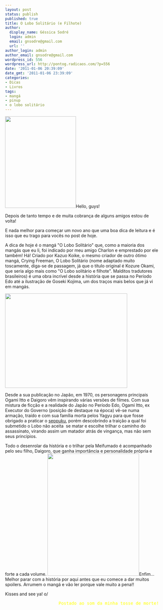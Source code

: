 ```yaml
---
layout: post
status: publish
published: true
title: O Lobo Solitário (e Filhote)
author:
  display_name: Géssica Sodré
  login: admin
  email: gnsodre@gmail.com
  url: ''
author_login: admin
author_email: gnsodre@gmail.com
wordpress_id: 556
wordpress_url: http://pontog.radicaos.com/?p=556
date: '2011-01-06 20:39:09'
date_gmt: '2011-01-06 23:39:09'
categories:
- Dicas
- Livros
tags:
- mangá
- pinup
- o lobo solitário
---
```

<p><a href="http://pontog.radicaos.com/wp-content/uploads/2011/01/PinUp_26.png"><img class="alignright size-medium wp-image-557" title="PinUp_26" src="http://pontog.radicaos.com/wp-content/uploads/2011/01/PinUp_26-232x300.png" alt="" width="232" height="300" /></a>Hello, guys!</p>
<p>Depois de tanto tempo e de muita cobrança de alguns amigos estou de volta!</p>
<p>E nada melhor para começar um novo ano que uma boa dica de leitura e é isso que eu trago para vocês no post de hoje.</p>
<p>A dica de hoje é o mangá "O Lobo Solitário" que, como a maioria dos mangás que eu li, foi indicado por meu amigo Charlon e emprestado por ele também! Há! Criado por Kazuo Koike, o mesmo criador de outro ótimo mangá, Crying Freeman, O Lobo Solitário (nome adaptado muito toscamente, diga-se de passagem, já que o título original é Kozure Okami, que seria algo mais como "O Lobo solitário e filhote". Malditos tradutores brasileiros) é uma obra incrível desde a história que se passa no Período Edo até a ilustração de Goseki Kojima, um dos traços mais belos que já vi em mangás.</p>
<p><a href="http://4.bp.blogspot.com/_sayqSUzffP8/TAJ_Uo6xQBI/AAAAAAAAIIQ/Sf52JNR4mbk/s1600/Lobo+Solit%C3%A1rio+e+Filhote.jpg"><img class="aligncenter" title="Lobo Solitário e Filhote" src="http://4.bp.blogspot.com/_sayqSUzffP8/TAJ_Uo6xQBI/AAAAAAAAIIQ/Sf52JNR4mbk/s1600/Lobo+Solit%C3%A1rio+e+Filhote.jpg" alt="" width="400" height="309" /></a></p>
<p>Desde a sua publicação no Japão, em 1970, os personagens principais Ogami Itto e Daigoro vêm inspirando várias versões de filmes. Com sua mistura de ficção e a realidade do Japão no Período Edo, Ogami Itto, ex Executor do Governo (posição de destaque na época) vê-se numa armação, traído e com sua família morta pelos Yagyu para que fosse obrigado a praticar o <a title="Seppuku" href="http://pt.wikipedia.org/wiki/Seppuku">seppuku</a>, porém descobrindo a traição a qual foi submetido o Lobo não aceita  se matar e escolhe trilhar o caminho do assassinato, virando assim um matador atrás de vingança, mas não sem seus princípios.</p>
<p>Todo o desenrolar da história e o trilhar pela Meifumado é acompanhado pelo seu filho, Daigoro, que ganha importância e personalidade própria e forte a cada volume. <a href="http://i.s8.com.br/images/books/cover/img9/290569_4.jpg"><img class="aligncenter" title="O Lobo Solitário" src="http://i.s8.com.br/images/books/cover/img9/290569_4.jpg" alt="" width="300" height="400" /></a>Enfim... Melhor parar com a história por aqui antes que eu comece a dar muitos spoilers. Arrumem o mangá e vão ler porque vale muito a pena!!</p>
<p>Kisses and see ya! o/</p>
<pre style="text-align: right;"><span style="color: #ffff00;">Postado ao som da minha tosse de morte!</span></pre>
